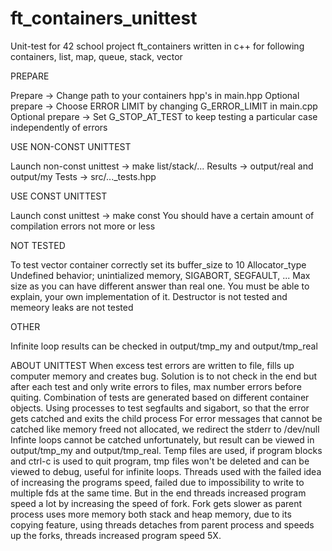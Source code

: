 # ft_containers_unittest
Unit-test for 42 school project ft_containers written in c++ for following containers, list, map, queue, stack, vector



PREPARE

Prepare -> Change path to your containers hpp's in main.hpp
Optional prepare -> Choose ERROR LIMIT by changing G_ERROR_LIMIT in main.cpp
Optional prepare -> Set G_STOP_AT_TEST to keep testing a particular case independently of errors

USE NON-CONST UNITTEST

Launch non-const unittest -> make list/stack/...
Results -> output/real and output/my
Tests -> src/..._tests.hpp

USE CONST UNITTEST

Launch const unittest -> make const
You should have a certain amount of compilation errors not more or less

NOT TESTED

To test vector container correctly set its buffer_size to 10
Allocator_type
Undefined behavior; unintialized memory, SIGABORT, SEGFAULT, ...
Max size as you can have different answer than real one. You must be able to explain, your own implementation of it.
Destructor is not tested and memeory leaks are not tested

OTHER

Infinite loop results can be checked in output/tmp_my and output/tmp_real



ABOUT UNITTEST
When excess test errors are written to file, fills up computer memory and creates bug.
Solution is to not check in the end but after each test and only write errors to files, max number errors before quiting.
Combination of tests are generated based on different container objects.
Using processes to test segfaults and sigabort, so that the error gets catched and exits the child process
For error messages that cannot be catched like memory freed not allocated, we redirect the stderr to /dev/null
Infinte loops cannot be catched unfortunately, but result can be viewed in output/tmp_my and output/tmp_real.
Temp files are used, if program blocks and ctrl-c is used to quit program, tmp files won't be deleted and can be viewed to debug, useful for infinite loops.
Threads used with the failed idea of increasing the programs speed, failed due to impossibility to write to multiple fds at the same time.
But in the end threads increased program speed a lot by increasing the speed of fork.
Fork gets slower as parent process uses more memory both stack and heap memory, due to its copying feature, using threads detaches from parent process and speeds up the forks, threads increased program speed 5X.
